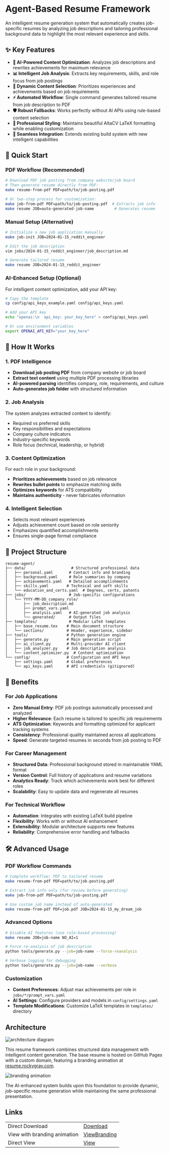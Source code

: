 # Agent-Based Resume Framework

An intelligent resume generation system that automatically creates job-specific resumes by analyzing job descriptions and tailoring professional background data to highlight the most relevant experience and skills.

## ✨ Key Features

- **🤖 AI-Powered Content Optimization**: Analyzes job descriptions and rewrites achievements for maximum relevance
- **📊 Intelligent Job Analysis**: Extracts key requirements, skills, and role focus from job postings
- **🎯 Dynamic Content Selection**: Prioritizes experiences and achievements based on job requirements
- **⚡ Automated Workflow**: Single command generates tailored resume from job description to PDF
- **🛡️ Robust Fallbacks**: Works perfectly without AI APIs using rule-based content selection
- **🎨 Professional Styling**: Maintains beautiful AltaCV LaTeX formatting while enabling customization
- **🔧 Seamless Integration**: Extends existing build system with new intelligent capabilities

## 🚀 Quick Start

### PDF Workflow (Recommended)
```bash
# Download PDF job posting from company website/job board
# Then generate resume directly from PDF:
make resume-from-pdf PDF=path/to/job-posting.pdf

# Or two-step process for customization:
make job-from-pdf PDF=path/to/job-posting.pdf  # Extracts job info
make resume JOB=auto-generated-job-name         # Generates resume
```

### Manual Setup (Alternative)
```bash
# Initialize a new job application manually
make job-init JOB=2024-01-15_reddit_engineer

# Edit the job description
vim jobs/2024-01-15_reddit_engineer/job_description.md

# Generate tailored resume
make resume JOB=2024-01-15_reddit_engineer
```

### AI-Enhanced Setup (Optional)
For intelligent content optimization, add your API key:

```bash
# Copy the template
cp config/api_keys_example.yaml config/api_keys.yaml

# Add your API key
echo "openai:\n  api_key: your_key_here" > config/api_keys.yaml

# Or use environment variables
export OPENAI_API_KEY="your_key_here"
```

## 💼 How It Works

### 1. **PDF Intelligence**
- **Download job posting PDF** from company website or job board
- **Extract text content** using multiple PDF processing libraries
- **AI-powered parsing** identifies company, role, requirements, and culture
- **Auto-generates job folder** with structured information

### 2. **Job Analysis**
The system analyzes extracted content to identify:
- Required vs preferred skills
- Key responsibilities and expectations
- Company culture indicators
- Industry-specific keywords
- Role focus (technical, leadership, or hybrid)

### 3. **Content Optimization**
For each role in your background:
- **Prioritizes achievements** based on job relevance
- **Rewrites bullet points** to emphasize matching skills
- **Optimizes keywords** for ATS compatibility
- **Maintains authenticity** - never fabricates information

### 4. **Intelligent Selection**
- Selects most relevant experiences
- Adjusts achievement count based on role seniority
- Emphasizes quantified accomplishments
- Ensures single-page format compliance

## 📁 Project Structure

```
resume-agent/
├── data/                    # Structured professional data
│   ├── personal.yaml       # Contact info and branding
│   ├── background.yaml     # Role summaries by company
│   ├── achievements.yaml   # Detailed accomplishments
│   ├── skills.yaml        # Technical and soft skills
│   └── education_and_certs.yaml  # Degrees, certs, patents
├── jobs/                   # Job-specific configurations
│   └── YYYY-MM-DD_company_role/
│       ├── job_description.md
│       ├── prompt_vars.yaml
│       ├── analysis.yaml   # AI-generated job analysis
│       └── generated/      # Output files
├── templates/              # Modular LaTeX templates
│   ├── base_resume.tex    # Main document structure
│   └── sections/          # Header, experience, sidebar
├── tools/                 # Python generation engine
│   ├── generate.py        # Main generation script
│   ├── ai_client.py       # Multi-provider AI client
│   ├── job_analyzer.py    # Job description analysis
│   └── content_optimizer.py  # Content optimization
└── config/                # Configuration and API keys
    ├── settings.yaml      # Global preferences
    └── api_keys.yaml      # API credentials (gitignored)
```

## 🎯 Benefits

### For Job Applications
- **Zero Manual Entry**: PDF job postings automatically processed and analyzed
- **Higher Relevance**: Each resume is tailored to specific job requirements
- **ATS Optimization**: Keywords and formatting optimized for applicant tracking systems
- **Consistency**: Professional quality maintained across all applications
- **Speed**: Generate targeted resumes in seconds from job posting to PDF

### For Career Management
- **Structured Data**: Professional background stored in maintainable YAML format
- **Version Control**: Full history of applications and resume variations
- **Analytics Ready**: Track which achievements work best for different roles
- **Scalability**: Easy to update data and regenerate all resumes

### For Technical Workflow
- **Automation**: Integrates with existing LaTeX build pipeline
- **Flexibility**: Works with or without AI enhancement
- **Extensibility**: Modular architecture supports new features
- **Reliability**: Comprehensive error handling and fallbacks

## 🛠️ Advanced Usage

### PDF Workflow Commands
```bash
# Complete workflow: PDF to tailored resume
make resume-from-pdf PDF=path/to/job-posting.pdf

# Extract job info only (for review before generating)
make job-from-pdf PDF=path/to/job-posting.pdf

# Use custom job name instead of auto-generated
make resume-from-pdf PDF=job.pdf JOB=2024-01-15_my_dream_job
```

### Advanced Options
```bash
# Disable AI features (use rule-based processing)
make resume JOB=job-name NO_AI=1

# Force re-analysis of job description
python tools/generate.py --job=job-name --force-reanalysis

# Verbose logging for debugging
python tools/generate.py --job=job-name --verbose
```

### Customization
- **Content Preferences**: Adjust max achievements per role in `jobs/*/prompt_vars.yaml`
- **AI Settings**: Configure providers and models in `config/settings.yaml`
- **Template Modifications**: Customize LaTeX templates in `templates/` directory

## Architecture

![architecture diagram](./graphics/architecture.png)

This resume framework combines structured data management with intelligent content generation. The base resume is hosted on GitHub Pages with a custom domain, featuring a branding animation at [resume.rockygray.com](https://resume.rockygray.com).

![branding animation](./graphics/branding-animation.gif)

The AI-enhanced system builds upon this foundation to provide dynamic, job-specific resume generation while maintaining the same professional presentation.

## Links

|                              |                |
| ---------------------------- | -------------- |
| Direct Download              | [Download]     |
| View with branding animation | [ViewBranding] |
| Direct View                  | [View]         |

[Download]: https://github.com/grocky/resume/raw/main/Rocky_Gray_Resume.pdf
[View]: ./Rocky_Gray_Resume.pdf
[ViewBranding]: https://resume.rockygray.com
